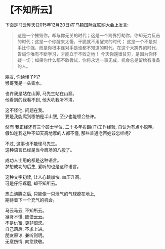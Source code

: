 # 【不知所云】

下面是马云昨天(2015年12月20日)在乌镇国际互联网大会上发言:

> 这是一个摧毁你，却与你无关的时代；这是一个跨界打劫你，你却无力反击的时代；这是一个你醒来太慢，干脆就不用醒来的时代；
> 这是一个不是对手比你强，而是你根本连对手是谁都不知道的时代。在这个大跨界的时代，告诫你唯有不断学习，才能立于不败之地！ 
>今天你還很贫穷，是因为你怀疑一切；如果你什么都不敢尝试，你将永远一事无成，机会总是留给有准备的人。

朋友, 你读懂了吗?  
猴哥我是一头雾水。

也许我是站在山脚, 马先生站在山巅。  
他看到的我看不到, 他大吼我听不清。

这不怪他, 问题在我。  
要是我能爬到哪怕是半山腰, 至少也能领会些许。

然而 我正经还有三个硕士学位, 二十多年挨踢(IT)工作经验, 自认为有点小聪明。  
假如连我这种不知天高地厚的人都不懂, 那些普通老百姓该怎样呢?

不过, 这事也不能怪马先生。  
这种语言已经是当今商场的八股了。

成功人士用的都是这种语言。  
梦想成功的后生, 爱听的也是这种语言。

这种文字初读, 让人心跳加快, 血压升高。  
可是仔细琢磨, 却不知所云。

热血沸腾之后, 
只能像一只泄气的气球瘪在地上,   
期待着下一个充气的机会。

马云马云, 不知所云。  
猴哥不懂, 随便云云。  
不是仇富, 更非恨您。  
自己落后, 不求上进。  
朋友原谅, 兼听则明。  
无意伤情, 向您致敬。  